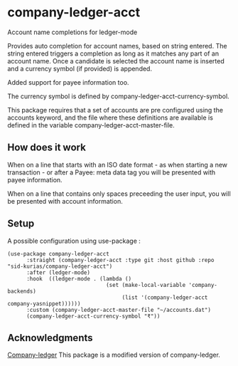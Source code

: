 # company-ledger-acct
Account name completions for ledger-mode  

Provides auto completion for account names, based on string entered.
The string entered triggers a completion as long as it matches any
part of an account name. Once a candidate is selected the account name
is inserted and a currency symbol (if provided) is appended.  

Added support for payee information too.  

The currency symbol is defined by company-ledger-acct-currency-symbol.  

This package requires that a set of accounts are pre configured using the
accounts keyword, and the file where these definitions are
available is defined in the variable company-ledger-acct-master-file.

## How does it work
When on a line that starts with an ISO date format - as when starting
a new transaction - or after a Payee: meta data tag you will be
presented with payee information.  

When on a line that contains only spaces preceeding the user input, you will be presented with account information.

## Setup
A possible configuration using use-package :

``` emacs-lisp
(use-package company-ledger-acct
      :straight (company-ledger-acct :type git :host github :repo "sid-kurias/company-ledger-acct")
      :after (ledger-mode)
      :hook  ((ledger-mode . (lambda ()
                               (set (make-local-variable 'company-backends)
                                    (list '(company-ledger-acct company-yasnippet))))))
      :custom (company-ledger-acct-master-file "~/accounts.dat")
      (company-ledger-acct-currency-symbol "₹"))
```

## Acknowledgments
[Company-ledger](https://github.com/debanjum/company-ledger)
This package is a modified version of company-ledger.
